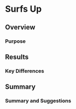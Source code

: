 # Surfs Up
## Overview
### Purpose

## Results
### Key Differences
## Summary
### Summary and Suggestions
